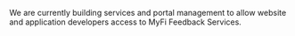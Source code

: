 <webui-data data-page-title="Feedback Services" data-page-subtitle=""></webui-data>
<webui-data data-page-next-page='{"name":"Subscriptions","href":"/about/subscriptions"}'></webui-data>

<webui-sideimage src="https://cdn.myfi.ws/v/Vecteezy/feedback-concept-customer-review-rating-online-shopping.svg">

We are currently building services and portal management to allow website and application developers access to MyFi Feedback Services.

</webui-sideimage>
